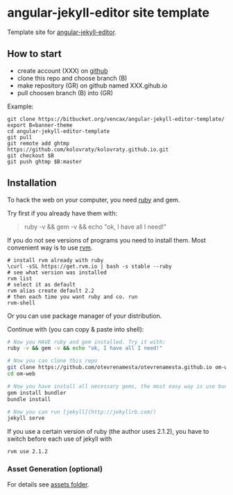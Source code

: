 # angular-jekyll-editor site template

Template site for [angular-jekyll-editor](https://github.com/pirati-cz/angular-jekyll-editor).

## How to start

- create account (XXX) on [github](hhtp://www.githbug.com)
- clone this repo and choose branch (B)
- make repository (GR) on github named XXX.gihub.io
- pull choosen branch (B) into (GR)

Example:

```
git clone https://bitbucket.org/vencax/angular-jekyll-editor-template/
export B=banner-theme
cd angular-jekyll-editor-template
git pull
git remote add ghtmp https://github.com/kolovraty/kolovraty.github.io.git
git checkout $B
git push ghtmp $B:master
```

## Installation

To hack the web on your computer, you need [ruby](https://www.ruby-lang.org/en/) and gem.

Try first if you already have them with:

> ruby -v && gem -v && echo "ok, I have all I need!"

If you do not see versions of programs you need to install them.
Most convenient way is to use [rvm](https://rvm.io/rvm/install).

```
# install rvm already with ruby
\curl -sSL https://get.rvm.io | bash -s stable --ruby
# see what version was installed
rvm list
# select it as default
rvm alias create default 2.2
# then each time you want ruby and co. run
rvm-shell
```
Or you can use package manager of your distribution.

Continue with (you can copy & paste into shell):

```bash
# Now you HAVE ruby and gem installed. Try it with:
ruby -v && gem -v && echo "ok, I have all I need!"

# Now you can clone this repo
git clone https://github.com/otevrenamesta/otevrenamesta.github.io om-web
cd om-web

# Now you have install all necessary gems, the most easy way is use bundler
gem install bundler
bundle install

# Now you can run [jekyll](http://jekyllrb.com/)
jekyll serve
```

If you use a certain version of ruby (the author uses 2.1.2), you have to switch
before each use of jekyll with

    rvm use 2.1.2

### Asset Generation (optional)

For details see [assets folder](_assets).
